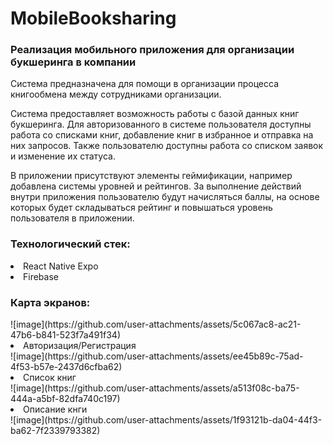 # MobileBooksharing
<h3>Реализация мобильного приложения для организации букшеринга в компании</h3>
<p>Система предназначена для помощи в организации процесса книгообмена между сотрудниками организации.</p>
<p>Система предоставляет возможность работы с базой данных книг букшеринга. Для авторизованного в системе пользователя доступны работа со списками книг, добавление книг в избранное и отправка на них запросов. Также пользователю доступны работа со списком заявок и изменение их статуса.</p>
<p>В приложении присутствуют элементы геймификации, например добавлена системы уровней и рейтингов. За выполнение действий внутри приложения пользователю будут начисляться баллы, на основе которых будет складываться рейтинг и повышаться уровень пользователя в приложении.</p>

<h3>Технологический стек:</h3>
<li>React Native Expo</li>
<li>Firebase</li>

<h3>Карта экранов:</h3>
![image](https://github.com/user-attachments/assets/5c067ac8-ac21-47b6-b841-523f7a491f34)

<li>Авторизация/Регистрация</li>
![image](https://github.com/user-attachments/assets/ee45b89c-75ad-4f53-b57e-2437d6cfba62)

<li>Список книг</li>
![image](https://github.com/user-attachments/assets/a513f08c-ba75-444a-a5bf-82dfa740c197)

<li>Описание кнги</li>
![image](https://github.com/user-attachments/assets/1f93121b-da04-44f3-ba62-7f2339793382)

